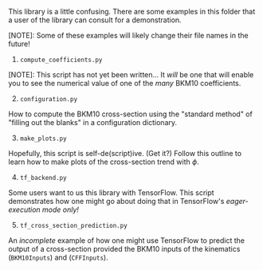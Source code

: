 This library is a little confusing. There are some examples in this folder that a user of the library can consult for a demonstration.

[NOTE]: Some of these examples will likely change their file names in the future!

1. `compute_coefficients.py`

[NOTE]: This script has not yet been written... It *will* be one that will enable you to see the numerical value of one of the *many* BKM10 coefficients.

2. `configuration.py`

How to compute the BKM10 cross-section using the "standard method" of "filling out the blanks" in a configuration dictionary.

3. `make_plots.py`

Hopefully, this script is self-de(script)ive. (Get it?) Follow this outline to learn how to make plots of the cross-section trend with $\phi$.

4. `tf_backend.py`

Some users want to us this library with TensorFlow. This script demonstrates how one might go about doing that in TensorFlow's *eager-execution mode only!*

5. `tf_cross_section_prediction.py`

An *incomplete* example of how one might use TensorFlow to predict the output of a cross-section provided the BKM10 inputs of the kinematics (`BKM10Inputs`) and (`CFFInputs`).